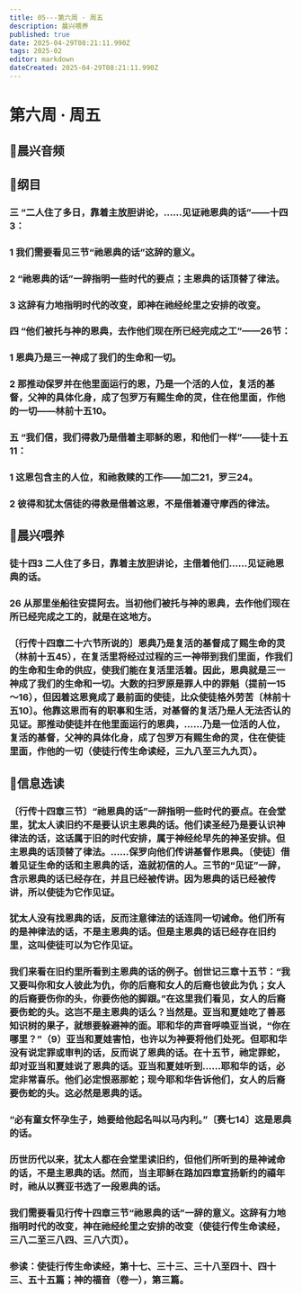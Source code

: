 ```yaml
---
title: 05---第六周 · 周五
description: 晨兴喂养
published: true
date: 2025-04-29T08:21:11.990Z
tags: 2025-02
editor: markdown
dateCreated: 2025-04-29T08:21:11.990Z
---
```


# 第六周 · 周五
## 🎵晨兴音频

## 📖纲目

### 三   “二人住了多日，靠着主放胆讲论，……见证祂恩典的话”——十四3：

### 1   我们需要看见三节“祂恩典的话”这辞的意义。

### 2   “祂恩典的话”一辞指明一些时代的要点；主恩典的话顶替了律法。

### 3   这辞有力地指明时代的改变，即神在祂经纶里之安排的改变。

### 四   “他们被托与神的恩典，去作他们现在所已经完成之工”——26节：

### 1   恩典乃是三一神成了我们的生命和一切。

### 2   那推动保罗并在他里面运行的恩，乃是一个活的人位，复活的基督，父神的具体化身，成了包罗万有赐生命的灵，住在他里面，作他的一切——林前十五10。

### 五   “我们信，我们得救乃是借着主耶稣的恩，和他们一样”——徒十五11：

### 1   这恩包含主的人位，和祂救赎的工作——加二21，罗三24。

### 2   彼得和犹太信徒的得救是借着这恩，不是借着遵守摩西的律法。

## 📖晨兴喂养

### 徒十四3    二人住了多日，靠着主放胆讲论，主借着他们……见证祂恩典的话。

### 26    从那里坐船往安提阿去。当初他们被托与神的恩典，去作他们现在所已经完成之工的，就是在这地方。

### 〔行传十四章二十六节所说的〕恩典乃是复活的基督成了赐生命的灵（林前十五45），在复活里将经过过程的三一神带到我们里面，作我们的生命和生命的供应，使我们能在复活里活着。因此，恩典就是三一神成了我们的生命和一切。大数的扫罗原是罪人中的罪魁（提前一15～16），但因着这恩竟成了最前面的使徒，比众使徒格外劳苦〔林前十五10〕。他靠这恩而有的职事和生活，对基督的复活乃是人无法否认的见证。那推动使徒并在他里面运行的恩典，……乃是一位活的人位，复活的基督，父神的具体化身，成了包罗万有赐生命的灵，住在使徒里面，作他的一切（使徒行传生命读经，三九八至三九九页）。

## 📖信息选读

### 〔行传十四章三节〕“祂恩典的话”一辞指明一些时代的要点。在会堂里，犹太人读旧约不是要认识主恩典的话。他们读圣经乃是要认识神律法的话，这话属于旧的时代安排，属于神经纶早先的神圣安排。但主恩典的话顶替了律法。……保罗向他们传讲基督作恩典。〔使徒〕借着见证生命的话和主恩典的话，造就初信的人。三节的“见证”一辞，含示恩典的话已经存在，并且已经被传讲。因为恩典的话已经被传讲，所以使徒为它作见证。

### 犹太人没有找恩典的话，反而注意律法的话连同一切诫命。他们所有的是神律法的话，不是主恩典的话。但是主恩典的话已经存在旧约里，这叫使徒可以为它作见证。

### 我们来看在旧约里所看到主恩典的话的例子。创世记三章十五节：“我又要叫你和女人彼此为仇，你的后裔和女人的后裔也彼此为仇；女人的后裔要伤你的头，你要伤他的脚跟。”在这里我们看见，女人的后裔要伤蛇的头。这岂不是主恩典的话么？当然是。亚当和夏娃吃了善恶知识树的果子，就想要躲避神的面。耶和华的声音呼唤亚当说，“你在哪里？”（9）亚当和夏娃害怕，也许以为神要将他们处死。但耶和华没有说定罪或审判的话，反而说了恩典的话。在十五节，祂定罪蛇，却对亚当和夏娃说了恩典的话。亚当和夏娃听到……耶和华的话，必定非常喜乐。他们必定恨恶那蛇；现今耶和华告诉他们，女人的后裔要伤蛇的头。这必然是恩典的话。

### “必有童女怀孕生子，她要给他起名叫以马内利。”〔赛七14〕这是恩典的话。

### 历世历代以来，犹太人都在会堂里读旧约，但他们所听到的是神诫命的话，不是主恩典的话。然而，当主耶稣在路加四章宣扬新约的禧年时，祂从以赛亚书选了一段恩典的话。

### 我们需要看见行传十四章三节“祂恩典的话”一辞的意义。这辞有力地指明时代的改变，神在祂经纶里之安排的改变（使徒行传生命读经，三八二至三八四、三八六页）。

### 参读：使徒行传生命读经，第十七、三十三、三十八至四十、四十三、五十五篇；神的福音（卷一），第三篇。
